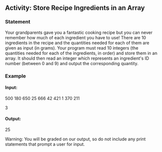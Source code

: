 ## Activity: Store Recipe Ingredients in an Array
### Statement

Your grandparents gave you a fantastic cooking recipe but you can never remember how much of each ingredient you have to use! There are 10 ingredients in the recipe and the quantities needed for each of them are given as input (in grams). Your program must read 10 integers (the quantities needed for each of the ingredients, in order) and store them in an array. It should then read an integer which represents an ingredient's ID number (between 0 and 9) and output the corresponding quantity.

### Example

#### Input:

500 180 650 25 666 42 421 1 370 211

3

#### Output:

25

Warning: You will be graded on our output, so do not include any print statements that prompt a user for input.
